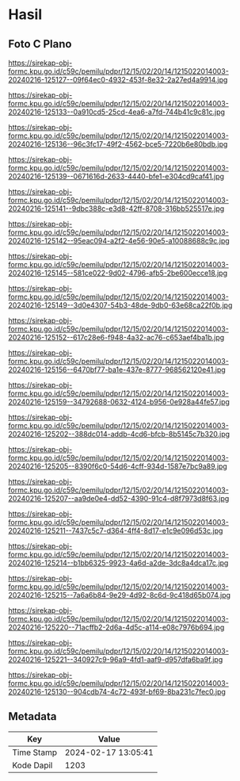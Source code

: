 # Hasil

## Foto C Plano

https://sirekap-obj-formc.kpu.go.id/c59c/pemilu/pdpr/12/15/02/20/14/1215022014003-20240216-125127--09f64ec0-4932-453f-8e32-2a27ed4a9914.jpg

https://sirekap-obj-formc.kpu.go.id/c59c/pemilu/pdpr/12/15/02/20/14/1215022014003-20240216-125133--0a910cd5-25cd-4ea6-a7fd-744b41c9c81c.jpg

https://sirekap-obj-formc.kpu.go.id/c59c/pemilu/pdpr/12/15/02/20/14/1215022014003-20240216-125136--96c3fc17-49f2-4562-bce5-7220b6e80bdb.jpg

https://sirekap-obj-formc.kpu.go.id/c59c/pemilu/pdpr/12/15/02/20/14/1215022014003-20240216-125139--0671616d-2633-4440-bfe1-e304cd9caf41.jpg

https://sirekap-obj-formc.kpu.go.id/c59c/pemilu/pdpr/12/15/02/20/14/1215022014003-20240216-125141--9dbc388c-e3d8-42ff-8708-316bb525517e.jpg

https://sirekap-obj-formc.kpu.go.id/c59c/pemilu/pdpr/12/15/02/20/14/1215022014003-20240216-125142--95eac094-a2f2-4e56-90e5-a10088688c9c.jpg

https://sirekap-obj-formc.kpu.go.id/c59c/pemilu/pdpr/12/15/02/20/14/1215022014003-20240216-125145--581ce022-9d02-4796-afb5-2be600ecce18.jpg

https://sirekap-obj-formc.kpu.go.id/c59c/pemilu/pdpr/12/15/02/20/14/1215022014003-20240216-125149--3d0e4307-54b3-48de-9db0-63e68ca22f0b.jpg

https://sirekap-obj-formc.kpu.go.id/c59c/pemilu/pdpr/12/15/02/20/14/1215022014003-20240216-125152--617c28e6-f948-4a32-ac76-c653aef4ba1b.jpg

https://sirekap-obj-formc.kpu.go.id/c59c/pemilu/pdpr/12/15/02/20/14/1215022014003-20240216-125156--6470bf77-ba1e-437e-8777-968562120e41.jpg

https://sirekap-obj-formc.kpu.go.id/c59c/pemilu/pdpr/12/15/02/20/14/1215022014003-20240216-125159--34792688-0632-4124-b956-0e928a44fe57.jpg

https://sirekap-obj-formc.kpu.go.id/c59c/pemilu/pdpr/12/15/02/20/14/1215022014003-20240216-125202--388dc014-addb-4cd6-bfcb-8b5145c7b320.jpg

https://sirekap-obj-formc.kpu.go.id/c59c/pemilu/pdpr/12/15/02/20/14/1215022014003-20240216-125205--8390f6c0-54d6-4cff-934d-1587e7bc9a89.jpg

https://sirekap-obj-formc.kpu.go.id/c59c/pemilu/pdpr/12/15/02/20/14/1215022014003-20240216-125207--aa9de0e4-dd52-4390-91c4-d8f7973d8f63.jpg

https://sirekap-obj-formc.kpu.go.id/c59c/pemilu/pdpr/12/15/02/20/14/1215022014003-20240216-125211--7437c5c7-d364-4ff4-8d17-e1c9e096d53c.jpg

https://sirekap-obj-formc.kpu.go.id/c59c/pemilu/pdpr/12/15/02/20/14/1215022014003-20240216-125214--b1bb6325-9923-4a6d-a2de-3dc8a4dca17c.jpg

https://sirekap-obj-formc.kpu.go.id/c59c/pemilu/pdpr/12/15/02/20/14/1215022014003-20240216-125215--7a6a6b84-9e29-4d92-8c6d-9c418d65b074.jpg

https://sirekap-obj-formc.kpu.go.id/c59c/pemilu/pdpr/12/15/02/20/14/1215022014003-20240216-125220--71acffb2-2d6a-4d5c-a114-e08c7976b694.jpg

https://sirekap-obj-formc.kpu.go.id/c59c/pemilu/pdpr/12/15/02/20/14/1215022014003-20240216-125221--340927c9-96a9-4fd1-aaf9-d957dfa6ba9f.jpg

https://sirekap-obj-formc.kpu.go.id/c59c/pemilu/pdpr/12/15/02/20/14/1215022014003-20240216-125130--904cdb74-4c72-493f-bf69-8ba231c7fec0.jpg


## Metadata

| Key        | Value               |
| ---------- | ------------------- |
| Time Stamp | 2024-02-17 13:05:41 |
| Kode Dapil | 1203                |



